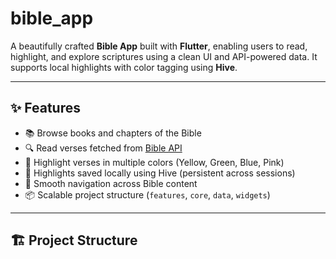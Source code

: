 # bible_app

A beautifully crafted **Bible App** built with **Flutter**,
enabling users to read, highlight,
and explore scriptures using a clean UI and API-powered data.
It supports local highlights with color tagging using **Hive**.

---

## ✨ Features

- 📚 Browse books and chapters of the Bible
- 🔍 Read verses fetched from [Bible API](https://bible-api.com/)
- 🌈 Highlight verses in multiple colors (Yellow, Green, Blue, Pink)
- 💾 Highlights saved locally using Hive (persistent across sessions)
- 🧭 Smooth navigation across Bible content
- 📦 Scalable project structure (`features`, `core`, `data`, `widgets`)

---

## 🏗️ Project Structure

